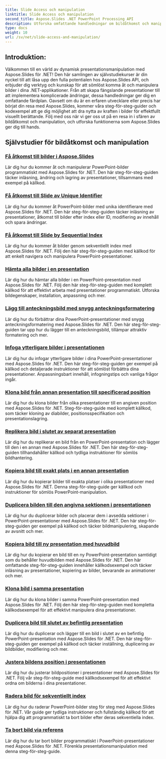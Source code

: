 ```yaml
---
title: Slide Access och manipulation
linktitle: Slide Access och manipulation
second_title: Aspose.Slides .NET PowerPoint Processing API
description: Utforska omfattande handledningar om bildåtkomst och manipulering med Aspose.Slides för .NET. Lär dig att skapa, ändra och förbättra presentationer programmatiskt.
type: docs
weight: 10
url: /sv/net/slide-access-and-manipulation/
---
```

## Introduktion:

Välkommen till en värld av dynamisk presentationsmanipulation med Aspose.Slides för .NET! Den här samlingen av självstudiekurser är din nyckel till att låsa upp den fulla potentialen hos Aspose.Slides API, och erbjuder dig verktyg och kunskap för att sömlöst komma åt och manipulera bilder i dina .NET-applikationer. Från att skapa fängslande presentationer till att implementera komplicerade ändringar, dessa handledningar ger dig en omfattande färdplan. Oavsett om du är en erfaren utvecklare eller precis har börjat din resa med Aspose.Slides, kommer våra steg-för-steg-guider och kodexempel att ge dig möjlighet att dra nytta av kraften i bilder för effektfullt visuellt berättande. Följ med oss när vi ger oss ut på en resa in i sfären av bildåtkomst och manipulation, och utforska funktionerna som Aspose.Slides ger dig till hands.

## Självstudier för bildåtkomst och manipulation
### [Få åtkomst till bilder i Aspose.Slides](./accessing-slides/)
Lär dig hur du kommer åt och manipulerar PowerPoint-bilder programmatiskt med Aspose.Slides för .NET. Den här steg-för-steg-guiden täcker inläsning, ändring och lagring av presentationer, tillsammans med exempel på källkod.
### [Få åtkomst till Slide av Unique Identifier](./access-slide-by-id/)
Lär dig hur du kommer åt PowerPoint-bilder med unika identifierare med Aspose.Slides för .NET. Den här steg-för-steg-guiden täcker inläsning av presentationer, åtkomst till bilder efter index eller ID, modifiering av innehåll och spara ändringar.
### [Få åtkomst till Slide by Sequential Index](./access-slide-by-index/)
Lär dig hur du kommer åt bilder genom sekventiellt index med Aspose.Slides för .NET. Följ den här steg-för-steg-guiden med källkod för att enkelt navigera och manipulera PowerPoint-presentationer.
### [Hämta alla bilder i en presentation](./access-all-slides/)
Lär dig hur du hämtar alla bilder i en PowerPoint-presentation med Aspose.Slides för .NET. Följ den här steg-för-steg-guiden med komplett källkod för att effektivt arbeta med presentationer programmatiskt. Utforska bildegenskaper, installation, anpassning och mer.
### [Lägg till anteckningsbild med snygg anteckningsformatering](./add-notes-slide-with-notes-style/)
Lär dig hur du förbättrar dina PowerPoint-presentationer med snygg anteckningsformatering med Aspose.Slides för .NET. Den här steg-för-steg-guiden tar upp hur du lägger till en anteckningsbild, tillämpar attraktiv formatering och mer.
### [Infoga ytterligare bilder i presentationen](./add-slides/)
Lär dig hur du infogar ytterligare bilder i dina PowerPoint-presentationer med Aspose.Slides för .NET. Den här steg-för-steg-guiden ger exempel på källkod och detaljerade instruktioner för att sömlöst förbättra dina presentationer. Anpassningsbart innehåll, infogningstips och vanliga frågor ingår.
### [Klona bild från annan presentation till specificerad position](./clone-slide-from-another-presentation-specified-position/)
Lär dig hur du klona bilder från olika presentationer till en angiven position med Aspose.Slides för .NET. Steg-för-steg-guide med komplett källkod, som täcker kloning av diabilder, positionsspecifikation och presentationslagring.
### [Replikera bild i slutet av separat presentation](./clone-slide-end-of-another-presentation/)
Lär dig hur du replikerar en bild från en PowerPoint-presentation och lägger till den i en annan med Aspose.Slides för .NET. Den här steg-för-steg-guiden tillhandahåller källkod och tydliga instruktioner för sömlös bildhantering.
### [Kopiera bild till exakt plats i en annan presentation](./clone-slide-to-specific-position-in-another-presentation/)
Lär dig hur du kopierar bilder till exakta platser i olika presentationer med Aspose.Slides för .NET. Denna steg-för-steg-guide ger källkod och instruktioner för sömlös PowerPoint-manipulation.
### [Duplicera bilden till den angivna sektionen i presentationen](./clone-slide-into-specified-section/)
Lär dig hur du duplicerar bilder och placerar dem i avsedda sektioner i PowerPoint-presentationer med Aspose.Slides för .NET. Den här steg-för-steg-guiden ger exempel på källkod och täcker bildmanipulering, skapande av avsnitt och mer.
### [Kopiera bild till ny presentation med huvudbild](./clone-slide-to-another-presentation-with-master/)
Lär dig hur du kopierar en bild till en ny PowerPoint-presentation samtidigt som du behåller huvudbilden med Aspose.Slides för .NET. Den här omfattande steg-för-steg-guiden innehåller källkodsexempel och täcker inläsning av presentationer, kopiering av bilder, bevarande av animationer och mer.
### [Klona bild i samma presentation](./clone-slide-within-same-presentation/)
Lär dig hur du klona bilder i samma PowerPoint-presentation med Aspose.Slides för .NET. Följ den här steg-för-steg-guiden med kompletta källkodsexempel för att effektivt manipulera dina presentationer.
### [Duplicera bild till slutet av befintlig presentation](./clone-slide-within-same-presentation-to-end/)
Lär dig hur du duplicerar och lägger till en bild i slutet av en befintlig PowerPoint-presentation med Aspose.Slides för .NET. Den här steg-för-steg-guiden ger exempel på källkod och täcker inställning, duplicering av bildbilder, modifiering och mer.
### [Justera bildens position i presentationen](./change-slide-position/)
Lär dig hur du justerar bildpositioner i presentationer med Aspose.Slides för .NET. Följ vår steg-för-steg-guide med källkodsexempel för att effektivt ordna om bilderna i dina presentationer.
### [Radera bild för sekventiellt index](./remove-slide-using-index/)
Lär dig hur du raderar PowerPoint-bilder steg för steg med Aspose.Slides för .NET. Vår guide ger tydliga instruktioner och fullständig källkod för att hjälpa dig att programmatiskt ta bort bilder efter deras sekventiella index.
### [Ta bort bild via referens](./remove-slide-using-reference/)
Lär dig hur du tar bort bilder programmatiskt i PowerPoint-presentationer med Aspose.Slides för .NET. Förenkla presentationsmanipulation med denna steg-för-steg-guide.